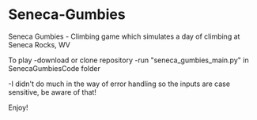 # Seneca-Gumbies
Seneca Gumbies - Climbing game which simulates a day of climbing at Seneca Rocks, WV

To play
-download or clone repository
-run "seneca_gumbies_main.py" in SenecaGumbiesCode folder

-I didn't do much in the way of error handling so the inputs are case sensitive, be aware of that!

Enjoy!
 
